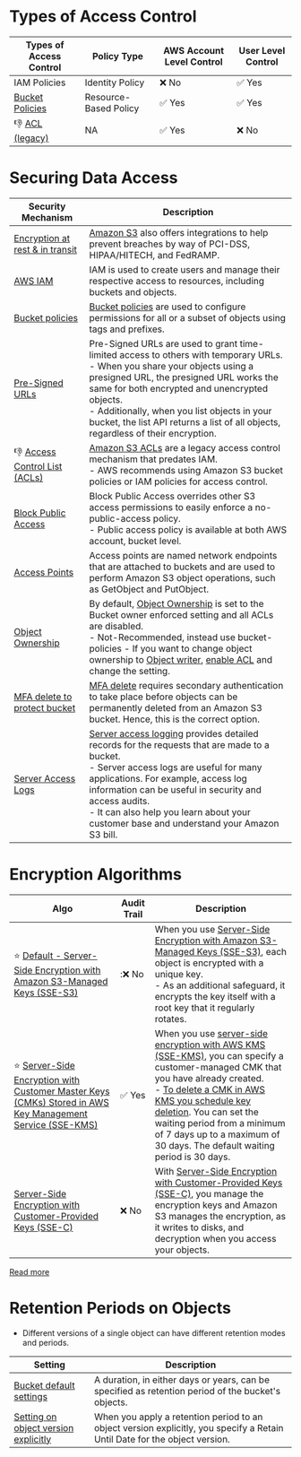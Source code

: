 # Types of Access Control

| Types of Access Control            | Policy Type           | AWS Account Level Control | User Level Control     |
|------------------------------------|-----------------------|---------------------------|------------------------|
| IAM Policies                       | Identity Policy       | :x: No                    | :white_check_mark: Yes |
| [Bucket Policies](BucketPolicy.md) | Resource-Based Policy | :white_check_mark: Yes    | :white_check_mark: Yes |
| :-1: [ACL (legacy)](../../../2_SecurityAndIdentityServices/1_IdentityServices/ACLs.md)       | NA                    | :white_check_mark: Yes    | :x: No                 |

# Securing Data Access

| Security Mechanism                                                                                                         | Description                                                                                                                                                                                                                                                                                                                                                                                                                               |
|----------------------------------------------------------------------------------------------------------------------------|-------------------------------------------------------------------------------------------------------------------------------------------------------------------------------------------------------------------------------------------------------------------------------------------------------------------------------------------------------------------------------------------------------------------------------------------|
| [Encryption at rest & in transit](https://docs.aws.amazon.com/AmazonS3/latest/userguide/bucket-encryption.html)            | [Amazon S3]() also offers integrations to help prevent breaches by way of PCI-DSS, HIPAA/HITECH, and FedRAMP.                                                                                                                                                                                                                                                                                                                             |
| [AWS IAM](../../../2_SecurityAndIdentityServices/1_IdentityServices/AWSIAM/Readme.md)                                      | IAM is used to create users and manage their respective access to resources, including buckets and objects.                                                                                                                                                                                                                                                                                                                               |
| [Bucket policies](BucketPolicy.md)                                                                                         | [Bucket policies](BucketPolicy.md) are used to configure permissions for all or a subset of objects using tags and prefixes.                                                                                                                                                                                                                                                                                                              |
| [Pre-Signed URLs](https://docs.aws.amazon.com/AmazonS3/latest/userguide/ShareObjectPreSignedURL.html)                      | Pre-Signed URLs are used to grant time-limited access to others with temporary URLs.<br/>- When you share your objects using a presigned URL, the presigned URL works the same for both encrypted and unencrypted objects. <br/>- Additionally, when you list objects in your bucket, the list API returns a list of all objects, regardless of their encryption.                                                                         |
| :-1: [Access Control List (ACLs)](../../../2_SecurityAndIdentityServices/1_IdentityServices/ACLs.md)                                                                                 | [Amazon S3 ACLs](../../../2_SecurityAndIdentityServices/1_IdentityServices/ACLs.md) are a legacy access control mechanism that predates IAM. <br/>- AWS recommends using Amazon S3 bucket policies or IAM policies for access control.                                                                                                                                                                                                                                                              |
| [Block Public Access](https://docs.aws.amazon.com/AmazonS3/latest/userguide/access-control-block-public-access.html)       | Block Public Access overrides other S3 access permissions to easily enforce a no-public-access policy.<br/>- Public access policy is available at both AWS account, bucket level.                                                                                                                                                                                                                                                         |
| [Access Points](https://aws.amazon.com/s3/features/access-points/)                                                         | Access points are named network endpoints that are attached to buckets and are used to perform Amazon S3 object operations, such as GetObject and PutObject.                                                                                                                                                                                                                                                                              |
| [Object Ownership](https://docs.aws.amazon.com/AmazonS3/latest/userguide/about-object-ownership.html)                      | By default, [Object Ownership](https://docs.aws.amazon.com/AmazonS3/latest/userguide/about-object-ownership.html) is set to the Bucket owner enforced setting and all ACLs are disabled.<br/>- Not-Recommended, instead use bucket-policies - If you want to change object ownership to [Object writer](https://docs.aws.amazon.com/AmazonS3/latest/userguide/about-object-ownership.html), [enable ACL](../../../2_SecurityAndIdentityServices/1_IdentityServices/ACLs.md) and change the setting. |
| [MFA delete to protect bucket](https://docs.aws.amazon.com/AmazonS3/latest/userguide/MultiFactorAuthenticationDelete.html) | [MFA delete](https://docs.aws.amazon.com/AmazonS3/latest/userguide/MultiFactorAuthenticationDelete.html) requires secondary authentication to take place before objects can be permanently deleted from an Amazon S3 bucket. Hence, this is the correct option.                                                                                                                                                                           |
| [Server Access Logs](https://docs.aws.amazon.com/AmazonS3/latest/userguide/ServerLogs.html)                                | [Server access logging](https://docs.aws.amazon.com/AmazonS3/latest/userguide/ServerLogs.html) provides detailed records for the requests that are made to a bucket. <br/>- Server access logs are useful for many applications. For example, access log information can be useful in security and access audits. <br/>- It can also help you learn about your customer base and understand your Amazon S3 bill.                                                                                                   |

# Encryption Algorithms

| Algo                                                                                                                                                                                           | Audit Trail            | Description                                                                                                                                                                                                                                                                                                                                                                                                                                                                            |
|------------------------------------------------------------------------------------------------------------------------------------------------------------------------------------------------|------------------------|----------------------------------------------------------------------------------------------------------------------------------------------------------------------------------------------------------------------------------------------------------------------------------------------------------------------------------------------------------------------------------------------------------------------------------------------------------------------------------------|
| :star: [Default - Server-Side Encryption with Amazon S3-Managed Keys (SSE-S3)](https://docs.aws.amazon.com/AmazonS3/latest/userguide/UsingServerSideEncryption.html)                           | ::x: No                | When you use [Server-Side Encryption with Amazon S3-Managed Keys (SSE-S3)](https://docs.aws.amazon.com/AmazonS3/latest/userguide/UsingServerSideEncryption.html), each object is encrypted with a unique key.<br/>- As an additional safeguard, it encrypts the key itself with a root key that it regularly rotates.                                                                                                                                                         |
| :star: [Server-Side Encryption with Customer Master Keys (CMKs) Stored in AWS Key Management Service (SSE-KMS)](https://docs.aws.amazon.com/AmazonS3/latest/userguide/UsingKMSEncryption.html) | :white_check_mark: Yes | When you use [server-side encryption with AWS KMS (SSE-KMS)](https://docs.aws.amazon.com/AmazonS3/latest/userguide/UsingKMSEncryption.html), you can specify a customer-managed CMK that you have already created. <br/>- [To delete a CMK in AWS KMS you schedule key deletion](https://docs.aws.amazon.com/kms/latest/developerguide/deleting-keys.html). You can set the waiting period from a minimum of 7 days up to a maximum of 30 days. The default waiting period is 30 days. |
| [Server-Side Encryption with Customer-Provided Keys (SSE-C)](https://docs.aws.amazon.com/AmazonS3/latest/userguide/ServerSideEncryptionCustomerKeys.html)                                      | :x: No                 | With [Server-Side Encryption with Customer-Provided Keys (SSE-C)](https://docs.aws.amazon.com/AmazonS3/latest/userguide/ServerSideEncryptionCustomerKeys.html), you manage the encryption keys and Amazon S3 manages the encryption, as it writes to disks, and decryption when you access your objects.                                                                                                                                                                               |

[Read more](https://aws.amazon.com/blogs/developer/generating-amazon-s3-pre-signed-urls-with-sse-part-1/)

# Retention Periods on Objects
- Different versions of a single object can have different retention modes and periods.

| Setting                                                                                                                                               | Description                                                                                                                |
|-------------------------------------------------------------------------------------------------------------------------------------------------------|----------------------------------------------------------------------------------------------------------------------------|
| [Bucket default settings](https://docs.aws.amazon.com/AmazonS3/latest/API/API_DefaultRetention.html)                                                  | A duration, in either days or years, can be specified as retention period of the bucket's objects.                         |
| [Setting on object version explicitly](https://docs.aws.amazon.com/AmazonS3/latest/userguide/object-lock-overview.html#object-lock-retention-periods) | When you apply a retention period to an object version explicitly, you specify a Retain Until Date for the object version. |

